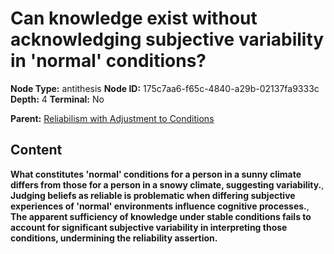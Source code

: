 # Can knowledge exist without acknowledging subjective variability in 'normal' conditions?

**Node Type:** antithesis
**Node ID:** 175c7aa6-f65c-4840-a29b-02137fa9333c
**Depth:** 4
**Terminal:** No

**Parent:** [Reliabilism with Adjustment to Conditions](reliabilism-with-adjustment-to-conditions-synthesis-3bb29a6f-93c9-4729-aeba-712624404c1b.md)

## Content

**What constitutes 'normal' conditions for a person in a sunny climate differs from those for a person in a snowy climate, suggesting variability.**, **Judging beliefs as reliable is problematic when differing subjective experiences of 'normal' environments influence cognitive processes.**, **The apparent sufficiency of knowledge under stable conditions fails to account for significant subjective variability in interpreting those conditions, undermining the reliability assertion.**
